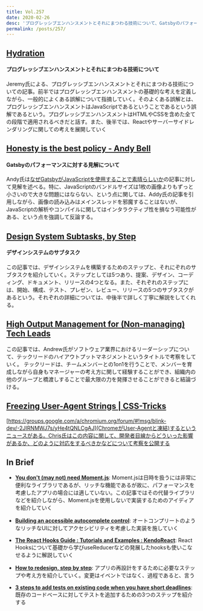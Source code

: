 ```yaml
---
title: Vol.257
date: 2020-02-26
desc: 'プログレッシブエンハンスメントとそれにまつわる技術について、Gatsbyのパフォーマンスに対する見解について、デザインシステムのサブタスク、ほか計10リンク'
permalink: /posts/257/
---
```

## [Hydration](https://adactio.com/journal/16404)
#### プログレッシブエンハンスメントとそれにまつわる技術について
Jeremy氏による、プログレッシブエンハンスメントとそれにまつわる技術についての記事。前半ではプログレッシブエンハンスメントの基礎的な考えを定義しながら、一般的によくある誤解について指摘していく。そのよくある誤解とは、プログレッシブエンハンスメントはJavaScriptであるということであるという誤解であるという。プログレッシブエンハンスメントはHTMLやCSSを含めた全ての段階で適用されるべきだと話す。また、後半では、Reactやサーバーサイドレンダリングに関しての考えを展開していく

## [Honesty is the best policy - Andy Bell](https://hankchizljaw.com/wrote/honesty-is-the-best-policy/)
#### Gatsbyのパフォーマンスに対する見解について
Andy氏は[なぜGatsbyがJavaScriptを使用することで素晴らしいか](https://www.gatsbyjs.org/blog/2020-01-30-why-gatsby-is-better-with-javascript/)の記事に対して見解を述べる。特に、JavaScriptのバンドルサイズは1枚の画像よりもずっと小さいので大きな問題にはならない、という点に関しては、Addy氏の記事を引用しながら、画像の読み込みはメインスレッドを邪魔することはないが、JavaScriptの解析やコンパイルに関してはインタラクティブ性を損なう可能性がある、という点を強調して反論する。

## [Design System Subtasks, by Step](https://www.eightshapes.com/articles/design-system-subtasks-by-step.html)
#### デザインシステムのサブタスク
この記事では、デザインシステムを構築するためのステップと、それにぞれのサブタスクを紹介していく。ステップとしては5つあり、提案、デザイン、コーディング、ドキュメント、リリースの4つとなる。また、それぞれのステップには、開始、構成、テスト、プレゼン、レビュー、リリースの5つのサブタスクがあるという。それぞれの詳細については、中後半で詳しく丁寧に解説をしてくれる。

## [High Output Management for (Non-managing) Tech Leads](https://www.g9labs.com/2020/01/04/high-output-management-for-non-managing-tech-leads/)
この記事では、Andrew氏がソフトウェア業界におけるリーダーシップについて、テックリードのハイアウトプットマネジメントというタイトルで考察をしていく。
テックリードは、チームメンバーとの1on1を行うことで、メンバーを育成しながら自身もマネージャーの考え方に関して経験することができ、組織内の他のグループと橋渡しすることで最大限の力を発揮させることができると結論づける。

## [Freezing User-Agent Strings | CSS-Tricks](https://css-tricks.com/freezing-user-agent-strings/)
[https://groups.google.com/a/chromium.org/forum/#!msg/blink-dev/-2JIRNMWJ7s/yHe4tQNLCgAJ](ChromeがUser-Agentと凍結)するというニュースがある。Chris氏はこの内容に関して、開発者目線からどういった影響があるか、どのように対応をするべきかなどについて考察を公開する

## In Brief

- **[You don't (may not) need Moment.js](https://github.com/you-dont-need/You-Dont-Need-Momentjs)**: Moment.jsは日時を扱うには非常に便利なライブラリであるが、リッチな機能であるが故に、パフォーマンスを考慮したアプリの場合には適していない。この記事ではその代替ライブラリなどを紹介しながら、Moment.jsを使用しないで実装するためのアイディアを紹介していく

- **[Building an accessible autocomplete control](https://adamsilver.io/articles/building-an-accessible-autocomplete-control/)**: オートコンプリートのようなリッチなUIに対してアクセシビリティを考慮した実装を施していく

- **[The React Hooks Guide : Tutorials and Examples : KendoReact](https://www.telerik.com/kendo-react-ui/react-hooks-guide/)**: React Hooksについて基礎から学びuseReducerなどの発展したhooksも使いこなせるように解説していく

- **[How to redesign, step by step](https://uxdesign.cc/how-to-redesign-step-by-step-guide-869379604734)**: アプリの再設計をするために必要なステップや考え方を紹介していく。変更はイベントではなく、過程であると、言う

- **[3 steps to add tests on existing code when you have short deadlines](https://understandlegacycode.com/blog/3-steps-to-add-tests-on-existing-code-when-you-have-short-deadlines/)**: 既存のコードベースに対してテストを追加するための3つのステップを紹介する
